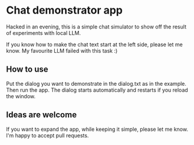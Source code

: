 # Chat demonstrator app
Hacked in an evening, this is a simple chat simulator to show off the result of experiments with local LLM.

If you know how to make the chat text start at the left side, please let me know. My favourite LLM failed with this task :)

## How to use
Put the dialog you want to demonstrate in the dialog.txt as in the example. Then run the app. The dialog starts automatically and restarts if you reload the window.

## Ideas are welcome
If you want to expand the app, while keeping it simple, please let me know. I'm happy to accept pull requests.